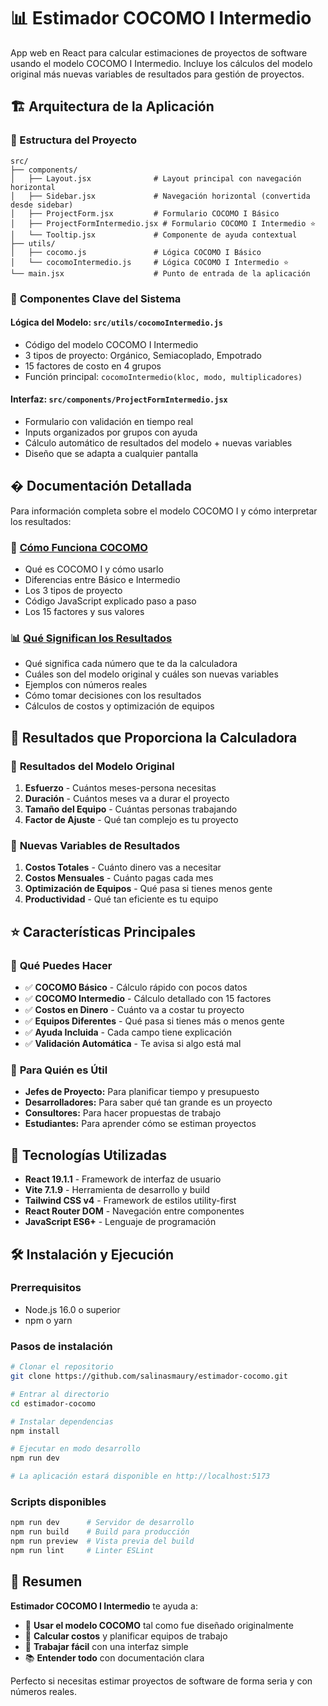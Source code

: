 # 📊 Estimador COCOMO I Intermedio

App web en React para calcular estimaciones de proyectos de software usando el modelo COCOMO I Intermedio. Incluye los cálculos del modelo original más nuevas variables de resultados para gestión de proyectos.

## 🏗️ Arquitectura de la Aplicación

### 📁 Estructura del Proyecto
```
src/
├── components/
│   ├── Layout.jsx              # Layout principal con navegación horizontal
│   ├── Sidebar.jsx             # Navegación horizontal (convertida desde sidebar)
│   ├── ProjectForm.jsx         # Formulario COCOMO I Básico
│   ├── ProjectFormIntermedio.jsx # Formulario COCOMO I Intermedio ⭐
│   └── Tooltip.jsx             # Componente de ayuda contextual
├── utils/
│   ├── cocomo.js               # Lógica COCOMO I Básico
│   └── cocomoIntermedio.js     # Lógica COCOMO I Intermedio ⭐
└── main.jsx                    # Punto de entrada de la aplicación
```

### 🧠 **Componentes Clave del Sistema**

#### **Lógica del Modelo: `src/utils/cocomoIntermedio.js`**
- Código del modelo COCOMO I Intermedio
- 3 tipos de proyecto: Orgánico, Semiacoplado, Empotrado
- 15 factores de costo en 4 grupos
- Función principal: `cocomoIntermedio(kloc, modo, multiplicadores)`

#### **Interfaz: `src/components/ProjectFormIntermedio.jsx`**  
- Formulario con validación en tiempo real
- Inputs organizados por grupos con ayuda
- Cálculo automático de resultados del modelo + nuevas variables
- Diseño que se adapta a cualquier pantalla

## � **Documentación Detallada**

Para información completa sobre el modelo COCOMO I y cómo interpretar los resultados:

### 📖 **[Cómo Funciona COCOMO](./FUNCIONAMIENTO_COCOMO.md)**
- Qué es COCOMO I y cómo usarlo
- Diferencias entre Básico e Intermedio
- Los 3 tipos de proyecto
- Código JavaScript explicado paso a paso
- Los 15 factores y sus valores

### 📊 **[Qué Significan los Resultados](./INTERPRETACION_RESULTADOS.md)**
- Qué significa cada número que te da la calculadora
- Cuáles son del modelo original y cuáles son nuevas variables
- Ejemplos con números reales
- Cómo tomar decisiones con los resultados
- Cálculos de costos y optimización de equipos

## 🎯 **Resultados que Proporciona la Calculadora**

### 📐 **Resultados del Modelo Original**
1. **Esfuerzo** - Cuántos meses-persona necesitas
2. **Duración** - Cuántos meses va a durar el proyecto  
3. **Tamaño del Equipo** - Cuántas personas trabajando
4. **Factor de Ajuste** - Qué tan complejo es tu proyecto

### 💼 **Nuevas Variables de Resultados**
1. **Costos Totales** - Cuánto dinero vas a necesitar
2. **Costos Mensuales** - Cuánto pagas cada mes
3. **Optimización de Equipos** - Qué pasa si tienes menos gente
4. **Productividad** - Qué tan eficiente es tu equipo

## ⭐ **Características Principales**

### 🎯 **Qué Puedes Hacer**
- ✅ **COCOMO Básico** - Cálculo rápido con pocos datos
- ✅ **COCOMO Intermedio** - Cálculo detallado con 15 factores
- ✅ **Costos en Dinero** - Cuánto va a costar tu proyecto
- ✅ **Equipos Diferentes** - Qué pasa si tienes más o menos gente
- ✅ **Ayuda Incluida** - Cada campo tiene explicación
- ✅ **Validación Automática** - Te avisa si algo está mal

### 💼 **Para Quién es Útil**
- **Jefes de Proyecto:** Para planificar tiempo y presupuesto
- **Desarrolladores:** Para saber qué tan grande es un proyecto
- **Consultores:** Para hacer propuestas de trabajo
- **Estudiantes:** Para aprender cómo se estiman proyectos

## 🚀 **Tecnologías Utilizadas**

- **React 19.1.1** - Framework de interfaz de usuario
- **Vite 7.1.9** - Herramienta de desarrollo y build
- **Tailwind CSS v4** - Framework de estilos utility-first
- **React Router DOM** - Navegación entre componentes
- **JavaScript ES6+** - Lenguaje de programación

## 🛠️ **Instalación y Ejecución**

### **Prerrequisitos**
- Node.js 16.0 o superior
- npm o yarn

### **Pasos de instalación**
```bash
# Clonar el repositorio
git clone https://github.com/salinasmaury/estimador-cocomo.git

# Entrar al directorio
cd estimador-cocomo

# Instalar dependencias
npm install

# Ejecutar en modo desarrollo
npm run dev

# La aplicación estará disponible en http://localhost:5173
```

### **Scripts disponibles**
```bash
npm run dev      # Servidor de desarrollo
npm run build    # Build para producción
npm run preview  # Vista previa del build
npm run lint     # Linter ESLint
```

## 🎯 **Resumen**

**Estimador COCOMO I Intermedio** te ayuda a:
- 📐 **Usar el modelo COCOMO** tal como fue diseñado originalmente
- 💼 **Calcular costos** y planificar equipos de trabajo
- 🎨 **Trabajar fácil** con una interfaz simple
- 📚 **Entender todo** con documentación clara

Perfecto si necesitas estimar proyectos de software de forma seria y con números reales.
